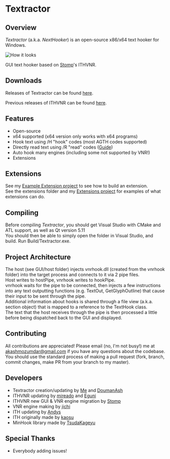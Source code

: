 # Textractor



## Overview

*Textractor* (a.k.a. *NextHooker*) is an open-source x86/x64 text hooker for Windows.

![How it looks](https://media.discordapp.net/attachments/330538905072041994/486629608456847360/unknown.png?width=1083&height=353)

GUI text hooker based on [Stomp](http://www.hongfire.com/forum/showthread.php/438331-ITHVNR-ITH-with-the-VNR-engine)'s ITHVNR.

## Downloads

Releases of Textractor can be found [here](https://github.com/Artikash/Textractor/releases).

Previous releases of ITHVNR can be found [here](https://github.com/mireado/ITHVNR/releases).

## Features

- Open-source
- x64 supported (x64 version only works with x64 programs)
- Hook text using /H "hook" codes (most AGTH codes supported)
- Directly read text using /R "read" codes ([Guide](https://www.youtube.com/watch?v=AcEgjCoww5w))
- Auto hook many engines (including some not supported by VNR!)
- Extensions

## Extensions

See my [Example Extension project](https://github.com/Artikash/ExampleExtension) to see how to build an extension.<br>
See the extensions folder and my [Extensions project](https://github.com/Artikash/Extensions) for examples of what extensions can do. 

## Compiling

Before compiling *Textractor*, you should get Visual Studio with CMake and ATL support, as well as Qt version 5.11<br>
You should then be able to simply open the folder in Visual Studio, and build. Run Build/Textractor.exe.

## Project Architecture

The host (see GUI/host folder) injects vnrhook.dll (created from the vnrhook folder) into the target process and connects to it via 2 pipe files.<br>
Host writes to hostPipe, vnrhook writes to hookPipe.<br>
vnrhook waits for the pipe to be connected, then injects a few instructions into any text outputting functions (e.g. TextOut, GetGlyphOutline) that cause their input to be sent through the pipe.<br>
Additional information about hooks is shared through a file view (a.k.a. section object) that is mapped to a reference to the TextHook class.<br>
The text that the host receives through the pipe is then processed a little before being dispatched back to the GUI and displayed.

## Contributing

All contributions are appreciated! Please email (no, I'm not busy!) me at akashmozumdar@gmail.com if you have any questions about the codebase.<br>
You should use the standard process of making a pull request (fork, branch, commit changes, make PR from your branch to my master).

## Developers

- Textractor creation/updating by [Me](https://github.com/Artikash) and [DoumanAsh](https://github.com/DoumanAsh)
- ITHVNR updating by [mireado](https://github.com/mireado) and [Eguni](https://github.com/Eguni)
- ITHVNR new GUI & VNR engine migration by [Stomp](http://www.hongfire.com/forum/member/325894-stomp)
- VNR engine making by [jichi](https://archive.is/prJwr)
- ITH updating by [Andys](https://github.com/AndyScull)
- ITH originally made by [kaosu](http://www.hongfire.com/forum/member/562651-kaosu)
- MinHook library made by [TsudaKageyu](https://github.com/TsudaKageyu)

## Special Thanks

- Everybody adding issues!
